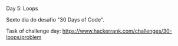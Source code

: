 Day 5: Loops

Sexto dia do desafio "30 Days of Code".

Task of challenge day:
https://www.hackerrank.com/challenges/30-loops/problem